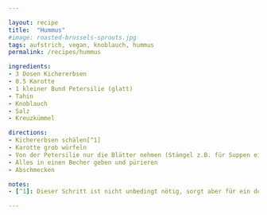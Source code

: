 ```yaml
---

layout: recipe
title:  "Hummus"
#image: roasted-brussels-sprouts.jpg
tags: aufstrich, vegan, knoblauch, hummus
permalink: /recipes/hummus

ingredients:
- 3 Dosen Kichererbsen
- 0.5 Karotte
- 1 kleiner Bund Petersilie (glatt)
- Tahin
- Knoblauch
- Salz
- Kreuzkümmel

directions:
- Kichererbsen schälen[^1]
- Karotte grob würfeln
- Von der Petersilie nur die Blätter nehmen (Stängel z.B. für Suppen einfrieren)
- Alles in einen Becher geben und pürieren
- Abschmecken

notes:
- [^1]: Dieser Schritt ist nicht unbedingt nötig, sorgt aber für ein deutlich cremigeres Hummus

---
```



